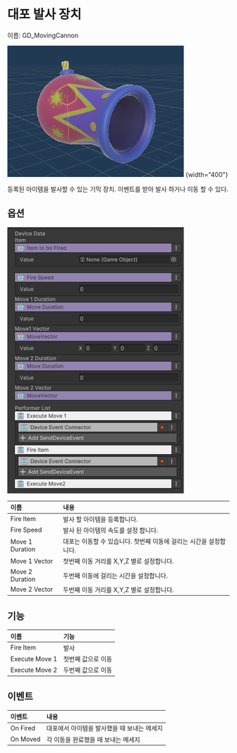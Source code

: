# 대포 발사 장치  
이름: GD_MovingCannon

![Cannon](media/images/Cannon.png) {width="400"}

등록된 아이템을 발사할 수 있는 기믹 장치. 이벤트를 받아 발사 하거나 이동 할 수 있다.


## 옵션  

![Gimmicks-MovingCannon-01.png](./media/images/Gimmicks-MovingCannon-01.png)

| **이름**          | **내용**                                 |
|:----------------|:---------------------------------------|
| Fire Item       | 발사 할 아이템을 등록합니다.                       |
| Fire Speed      | 발사 된 아이템의 속도를 설정 합니다.                  |
| Move 1 Duration | 대포는 이동할 수 있습니다. 첫번째 이동에 걸리는 시간을 설정합니다. |
| Move 1 Vector   | 첫번째 이동 거리를 X,Y,Z 별로 설정합니다.             |
| Move 2 Duration | 두번째 이동에 걸리는 시간을 설정합니다.                 |
| Move 2 Vector   | 두번째 이동 거리를 X,Y,Z 별로 설정합니다.             |

## 기능

| **이름**         | **기능**           |
|:---------------|:-----------------|
| Fire Item      | 발사               |
| Execute Move 1 | 첫번째 값으로 이동       |
| Execute Move 2 | 두번째 값으로 이동 |



## 이벤트

| **이벤트** | **내용**                   |
|:--------|:-------------------------|
|      On Fired   | 대포에서 아이템을 발사했을 때 보내는 메세지 |
|      On Moved   | 각 이동을 완료했을 때 보내는 메세지     |
